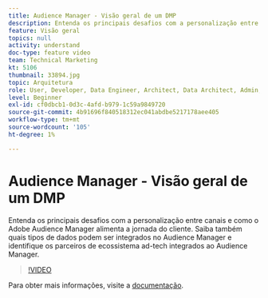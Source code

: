```yaml
---
title: Audience Manager - Visão geral de um DMP
description: Entenda os principais desafios com a personalização entre canais e como o Adobe Audience Manager alimenta a jornada do cliente. Saiba também quais tipos de dados podem ser integrados no Audience Manager e identifique os parceiros de ecossistema ad-tech integrados ao Audience Manager.
feature: Visão geral
topics: null
activity: understand
doc-type: feature video
team: Technical Marketing
kt: 5106
thumbnail: 33894.jpg
topic: Arquitetura
role: User, Developer, Data Engineer, Architect, Data Architect, Admin, Leader
level: Beginner
exl-id: cf0dbcb1-0d3c-4afd-b979-1c59a9849720
source-git-commit: 4b91696f840518312ec041abdbe5217178aee405
workflow-type: tm+mt
source-wordcount: '105'
ht-degree: 1%

---
```


# Audience Manager - Visão geral de um DMP

Entenda os principais desafios com a personalização entre canais e como o Adobe Audience Manager alimenta a jornada do cliente. Saiba também quais tipos de dados podem ser integrados no Audience Manager e identifique os parceiros de ecossistema ad-tech integrados ao Audience Manager.

>[!VIDEO](https://video.tv.adobe.com/v/33894/?quality=12)

Para obter mais informações, visite a [documentação](https://docs.adobe.com/content/help/en/audience-manager/user-guide/overview/aam-overview.html).
